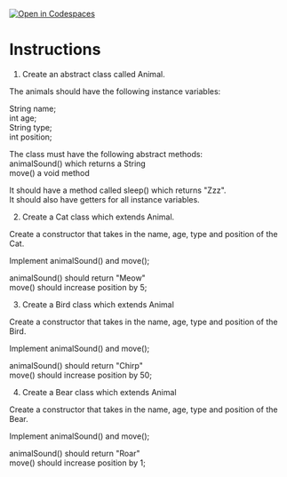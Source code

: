 [![Open in Codespaces](https://classroom.github.com/assets/launch-codespace-2972f46106e565e64193e422d61a12cf1da4916b45550586e14ef0a7c637dd04.svg)](https://classroom.github.com/open-in-codespaces?assignment_repo_id=19543580)
# Instructions  

1. Create an abstract class called Animal. </br>

The animals should have the following instance variables:</br>

String name;</br>
int age;</br>
String type;</br>
int position;</br>


The class must have the following abstract methods:</br>
animalSound() which returns a String</br>
move() a void method</br>

It should have a method called sleep() which returns "Zzz".</br>
It should also have getters for all instance variables.</br>

2. Create a Cat class which extends Animal.</br>

Create a constructor that takes in the name, age, type and position of the Cat.</br>

Implement animalSound() and move();</br>

animalSound() should return "Meow"</br>
move() should increase position by 5;</br>

3. Create a Bird class which extends Animal</br>

Create a constructor that takes in the name, age, type and position of the Bird.</br>

Implement animalSound() and move();</br>

animalSound() should return "Chirp"</br>
move() should increase position by 50;</br>

4. Create a Bear class which extends Animal</br>

Create a constructor that takes in the name, age, type and position of the Bear.</br>

Implement animalSound() and move();</br>

animalSound() should return "Roar"</br>
move() should increase position by 1;</br>
